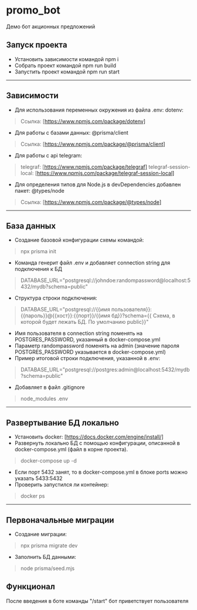 # promo_bot
Демо бот акционных предложений


## Запуск проекта
* Установить зависимости командой
	npm i
* Собрать проект командой 
	npm run build
* Запустить проект командой
	npm run start
---
## Зависимости
* Для использования переменных окружения из файла .env: dotenv: 
> Ссылка: [https://www.npmjs.com/package/dotenv]
* Для работы с базами данных: @prisma/client
> Ссылка: [https://www.npmjs.com/package/@prisma/client]
* Для работы с api telegram: 
> telegraf: [https://www.npmjs.com/package/telegraf]
> telegraf-session-local: [https://www.npmjs.com/package/telegraf-session-local]
* Для определения типов для Node.js в devDependencies добавлен пакет: @types/node
> Ссылка: [https://www.npmjs.com/package/@types/node]
---
## База данных
* Создание базовой конфигурации схемы командой: 
> npx prisma init
* Команда генерит файл .env и добавляет connection string для подключения к БД
> DATABASE_URL="postgresql://johndoe:randompassword@localhost:5432/mydb?schema=public"
* Структура строки подключения:
> DATABASE_URL="postgresql://{{имя пользователя}}:{{пароль}}@{{хост}}:{{порт}}/{{имя бд}}?schema={{ Схема, в которой будет лежать БД. По умолчанию public}}"
* Имя пользователя в connection string поменять на POSTGRES_PASSWORD, указанный в docker-compose.yml
* Параметр randompassword поменять на admin (значение пароля POSTGRES_PASSWORD указывается в docker-compose.yml)
* Пример итоговой строки подключения, указанной в .env: 
> DATABASE_URL="postgresql://postgres:admin@localhost:5432/mydb?schema=public"
* Добавляет в файл .gitignore 
> node_modules
> .env

---
## Развертывание БД локально
* Установить docker: [https://docs.docker.com/engine/install/]
* Развернуть локально БД с помощью конфигурации, описанной в docker-compose.yml (файл в корне проекта).
> docker-compose up -d
* Если порт 5432 занят, то в docker-compose.yml в блоке ports можно указать 5433:5432
* Проверить запустился ли контейнер:
> docker ps
---

## Первоначальные миграции
* Создание миграции:
> npx prisma migrate dev
* Заполнить БД данными:
> node prisma/seed.mjs

## Функционал
После введения в боте команды "/start" бот приветствует пользователя







